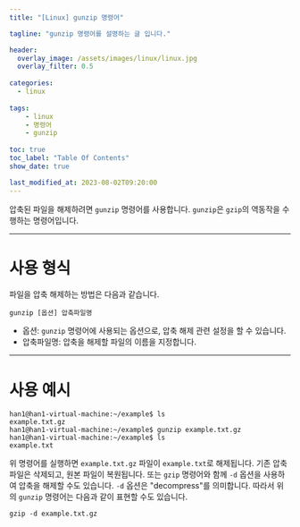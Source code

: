 ```yaml
---
title: "[Linux] gunzip 명령어"

tagline: "gunzip 명령어를 설명하는 글 입니다."

header:
  overlay_image: /assets/images/linux/linux.jpg
  overlay_filter: 0.5
  
categories:
  - linux
  
tags:
    - linux
    - 명령어
    - gunzip
    
toc: true
toc_label: "Table Of Contents"
show_date: true

last_modified_at: 2023-08-02T09:20:00
---
```


압축된 파일을 해제하려면 `gunzip` 명령어를 사용합니다. `gunzip`은 `gzip`의 역동작을 수행하는 명령어입니다.

---

# 사용 형식
파일을 압축 해제하는 방법은 다음과 같습니다.
``` shell
gunzip [옵션] 압축파일명
```

- 옵션: `gunzip` 명령어에 사용되는 옵션으로, 압축 해제 관련 설정을 할 수 있습니다.
- 압축파일명: 압축을 해제할 파일의 이름을 지정합니다.

---
# 사용 예시
```
han1@han1-virtual-machine:~/example$ ls
example.txt.gz
han1@han1-virtual-machine:~/example$ gunzip example.txt.gz
han1@han1-virtual-machine:~/example$ ls
example.txt
```

위 명령어를 실행하면 `example.txt.gz` 파일이 `example.txt`로 해제됩니다. 기존 압축 파일은 삭제되고, 원본 파일이 복원됩니다.
또는 `gzip` 명령어와 함께 `-d` 옵션을 사용하여 압축을 해제할 수도 있습니다. `-d` 옵션은 "decompress"를 의미합니다. 따라서 위의 `gunzip` 명령어는 다음과 같이 표현할 수도 있습니다.

``` shell
gzip -d example.txt.gz
```


